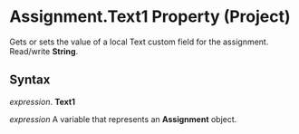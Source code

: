 
# Assignment.Text1 Property (Project)

Gets or sets the value of a local Text custom field for the assignment. Read/write  **String**.


## Syntax

 _expression_. **Text1**

 _expression_ A variable that represents an **Assignment** object.

